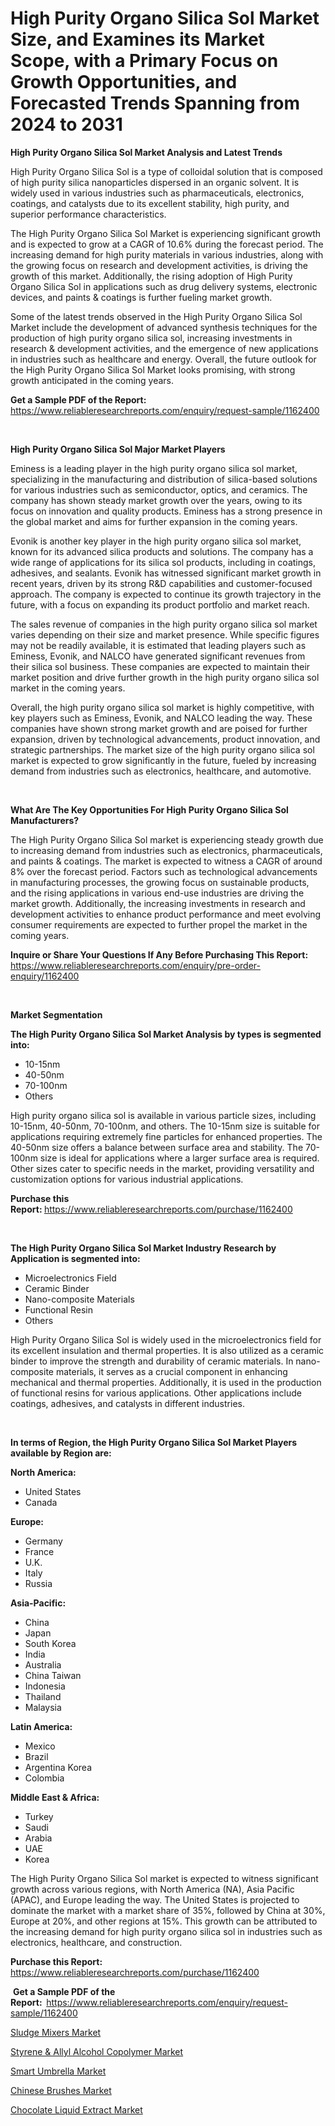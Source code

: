 <p><h1>High Purity Organo Silica Sol Market Size, and Examines its Market Scope, with a Primary Focus on Growth Opportunities, and Forecasted Trends Spanning from 2024 to 2031</h1></p><p><strong>High Purity Organo Silica Sol Market Analysis and Latest Trends</strong></p>
<p><p>High Purity Organo Silica Sol is a type of colloidal solution that is composed of high purity silica nanoparticles dispersed in an organic solvent. It is widely used in various industries such as pharmaceuticals, electronics, coatings, and catalysts due to its excellent stability, high purity, and superior performance characteristics.</p><p>The High Purity Organo Silica Sol Market is experiencing significant growth and is expected to grow at a CAGR of 10.6% during the forecast period. The increasing demand for high purity materials in various industries, along with the growing focus on research and development activities, is driving the growth of this market. Additionally, the rising adoption of High Purity Organo Silica Sol in applications such as drug delivery systems, electronic devices, and paints & coatings is further fueling market growth.</p><p>Some of the latest trends observed in the High Purity Organo Silica Sol Market include the development of advanced synthesis techniques for the production of high purity organo silica sol, increasing investments in research & development activities, and the emergence of new applications in industries such as healthcare and energy. Overall, the future outlook for the High Purity Organo Silica Sol Market looks promising, with strong growth anticipated in the coming years.</p></p>
<p><strong>Get a Sample PDF of the Report:&nbsp;</strong> <a href="https://www.reliableresearchreports.com/enquiry/request-sample/1162400">https://www.reliableresearchreports.com/enquiry/request-sample/1162400</a></p>
<p>&nbsp;</p>
<p><strong>High Purity Organo Silica Sol Major Market Players</strong></p>
<p><p>Eminess is a leading player in the high purity organo silica sol market, specializing in the manufacturing and distribution of silica-based solutions for various industries such as semiconductor, optics, and ceramics. The company has shown steady market growth over the years, owing to its focus on innovation and quality products. Eminess has a strong presence in the global market and aims for further expansion in the coming years.</p><p>Evonik is another key player in the high purity organo silica sol market, known for its advanced silica products and solutions. The company has a wide range of applications for its silica sol products, including in coatings, adhesives, and sealants. Evonik has witnessed significant market growth in recent years, driven by its strong R&D capabilities and customer-focused approach. The company is expected to continue its growth trajectory in the future, with a focus on expanding its product portfolio and market reach.</p><p>The sales revenue of companies in the high purity organo silica sol market varies depending on their size and market presence. While specific figures may not be readily available, it is estimated that leading players such as Eminess, Evonik, and NALCO have generated significant revenues from their silica sol business. These companies are expected to maintain their market position and drive further growth in the high purity organo silica sol market in the coming years.</p><p>Overall, the high purity organo silica sol market is highly competitive, with key players such as Eminess, Evonik, and NALCO leading the way. These companies have shown strong market growth and are poised for further expansion, driven by technological advancements, product innovation, and strategic partnerships. The market size of the high purity organo silica sol market is expected to grow significantly in the future, fueled by increasing demand from industries such as electronics, healthcare, and automotive.</p></p>
<p>&nbsp;</p>
<p><strong>What Are The Key Opportunities For High Purity Organo Silica Sol Manufacturers?</strong></p>
<p><p>The High Purity Organo Silica Sol market is experiencing steady growth due to increasing demand from industries such as electronics, pharmaceuticals, and paints & coatings. The market is expected to witness a CAGR of around 8% over the forecast period. Factors such as technological advancements in manufacturing processes, the growing focus on sustainable products, and the rising applications in various end-use industries are driving the market growth. Additionally, the increasing investments in research and development activities to enhance product performance and meet evolving consumer requirements are expected to further propel the market in the coming years.</p></p>
<p><strong>Inquire or Share Your Questions If Any Before Purchasing This Report:</strong> <a href="https://www.reliableresearchreports.com/enquiry/pre-order-enquiry/1162400">https://www.reliableresearchreports.com/enquiry/pre-order-enquiry/1162400</a></p>
<p>&nbsp;</p>
<p><strong>Market Segmentation</strong></p>
<p><strong>The High Purity Organo Silica Sol Market Analysis by types is segmented into:</strong></p>
<p><ul><li>10-15nm</li><li>40-50nm</li><li>70-100nm</li><li>Others</li></ul></p>
<p><p>High purity organo silica sol is available in various particle sizes, including 10-15nm, 40-50nm, 70-100nm, and others. The 10-15nm size is suitable for applications requiring extremely fine particles for enhanced properties. The 40-50nm size offers a balance between surface area and stability. The 70-100nm size is ideal for applications where a larger surface area is required. Other sizes cater to specific needs in the market, providing versatility and customization options for various industrial applications.</p></p>
<p><strong>Purchase this Report:&nbsp;</strong><a href="https://www.reliableresearchreports.com/purchase/1162400">https://www.reliableresearchreports.com/purchase/1162400</a></p>
<p>&nbsp;</p>
<p><strong>The High Purity Organo Silica Sol Market Industry Research by Application is segmented into:</strong></p>
<p><ul><li>Microelectronics Field</li><li>Ceramic Binder</li><li>Nano-composite Materials</li><li>Functional Resin</li><li>Others</li></ul></p>
<p><p>High Purity Organo Silica Sol is widely used in the microelectronics field for its excellent insulation and thermal properties. It is also utilized as a ceramic binder to improve the strength and durability of ceramic materials. In nano-composite materials, it serves as a crucial component in enhancing mechanical and thermal properties. Additionally, it is used in the production of functional resins for various applications. Other applications include coatings, adhesives, and catalysts in different industries.</p></p>
<p>&nbsp;</p>
<p><strong>In terms of Region, the High Purity Organo Silica Sol Market Players available by Region are:</strong></p>
<p>
    <p> <strong> North America: </strong>
        <ul>
            <li>United States</li>
            <li>Canada</li>
        </ul>
        </p> 
    <p> <strong> Europe: </strong>
        <ul>
            <li>Germany</li>
            <li>France</li>
            <li>U.K.</li>
            <li>Italy</li>
            <li>Russia</li>
        </ul>
        </p> 
    <p> <strong> Asia-Pacific: </strong>
        <ul>
            <li>China</li>
            <li>Japan</li>
            <li>South Korea</li>
            <li>India</li>
            <li>Australia</li>
            <li>China Taiwan</li>
            <li>Indonesia</li>
            <li>Thailand</li>
            <li>Malaysia</li>
        </ul>
        </p> 
    <p> <strong> Latin America: </strong>
        <ul>
            <li>Mexico</li>
            <li>Brazil</li>
            <li>Argentina Korea</li>
            <li>Colombia</li>
        </ul>
        </p> 
    <p> <strong> Middle East & Africa: </strong>
        <ul>
            <li>Turkey</li>
            <li>Saudi</li>
            <li>Arabia</li>
            <li>UAE</li>
            <li>Korea</li>
        </ul>
    </p>
    </p>
<p><p>The High Purity Organo Silica Sol market is expected to witness significant growth across various regions, with North America (NA), Asia Pacific (APAC), and Europe leading the way. The United States is projected to dominate the market with a market share of 35%, followed by China at 30%, Europe at 20%, and other regions at 15%. This growth can be attributed to the increasing demand for high purity organo silica sol in industries such as electronics, healthcare, and construction.</p></p>
<p><strong>Purchase this Report: </strong><a href="https://www.reliableresearchreports.com/purchase/1162400">https://www.reliableresearchreports.com/purchase/1162400</a></p>
<p>&nbsp;<strong>Get a Sample PDF of the Report:&nbsp;&nbsp;</strong><a href="https://www.reliableresearchreports.com/enquiry/request-sample/1162400">https://www.reliableresearchreports.com/enquiry/request-sample/1162400</a></p>
<p><strong></strong></p>
<p><p><a href="https://medium.com/@cletusrice655/sludge-mixers-market-research-report-its-history-and-forecast-2024-to-2031-fb28022a55ba">Sludge Mixers Market</a></p><p><a href="https://github.com/ashepherd82/Market-Research-Report-List-3/blob/main/styrene-allyl-alcohol-copolymer-market.md">Styrene & Allyl Alcohol Copolymer Market</a></p><p><a href="https://medium.com/p/61b2cd603f4b/edit">Smart Umbrella Market</a></p><p><a href="https://medium.com/@alexanderfranklin766/chinese-brushes-market-size-market-outlook-and-market-forecast-2024-to-2031-198c13160d8c">Chinese Brushes Market</a></p><p><a href="https://github.com/irfadac/Market-Research-Report-List-2/blob/main/chocolate-liquid-extract-market.md">Chocolate Liquid Extract Market</a></p></p>